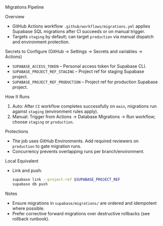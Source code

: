 Migrations Pipeline

Overview
- GitHub Actions workflow `.github/workflows/migrations.yml` applies Supabase SQL migrations after CI succeeds or on manual trigger.
- Targets `staging` by default; can target `production` via manual dispatch and environment protection.

Secrets to Configure (GitHub → Settings → Secrets and variables → Actions)
- `SUPABASE_ACCESS_TOKEN` – Personal access token for Supabase CLI.
- `SUPABASE_PROJECT_REF_STAGING` – Project ref for staging Supabase project.
- `SUPABASE_PROJECT_REF_PRODUCTION` – Project ref for production Supabase project.

How It Runs
1) Auto: After `CI` workflow completes successfully on `main`, migrations run against `staging` (environment rules apply).
2) Manual: Trigger from Actions → Database Migrations → Run workflow; choose `staging` or `production`.

Protections
- The job uses GitHub Environments. Add required reviewers on `production` to gate migration runs.
- Concurrency prevents overlapping runs per branch/environment.

Local Equivalent
- Link and push:
  ```bash
  supabase link --project-ref $SUPABASE_PROJECT_REF
  supabase db push
  ```

Notes
- Ensure migrations in `supabase/migrations/` are ordered and idempotent where possible.
- Prefer corrective forward migrations over destructive rollbacks (see rollback runbook).


